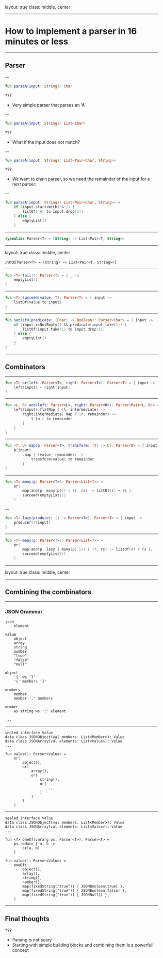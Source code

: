 layout: true
class: middle, center


---
# How to implement a parser in 16 minutes or less

---

## Parser

--

```kotlin
fun parseA(input: String): Char
```

???

* Very simple parser that parses an 'A'

--

```kotlin
fun parseA(input: String): List<Char>
```

???

* What if the input does not match?

--

```kotlin
fun parseA(input: String): List<Pair<Char, String>>
```

???

* We want to chain parser, so we need the remainder of the input for a next parser:

--

```kotlin
fun parseA(input: String): List<Pair<Char, String>> =
    if (input.startsWith('A')) {
        listOf('A' to input.drop(1))
    } else {
        emptyList()
    }
```

---

```kotlin
typealias Parser<T> = (String) -> List<Pair<T, String>>
```

---
layout: true
class: middle, center 

.note[`Parser<T> = (String) -> List<Pair<T, String>>`]

---

```kotlin
fun <T> fail(): Parser<T> = { _ ->
    emptyList()
}
```

---

```kotlin
fun <T> succeed(value: T): Parser<T> = { input ->
    listOf(value to input)
}
```

---

```kotlin
fun satisfy(predicate: (Char) -> Boolean): Parser<Char> = { input ->
    if (input.isNotEmpty() && predicate(input.take(1)) {
        listOf(input.take(1) to input.drop(1))
    } else {
        emptyList()
    }
}
```

---
## Combinators

---

```kotlin
fun <T> or(left: Parser<T>, right: Parser<T>): Parser<T> = { input ->
    left(input) + right(input)
}
```

---

```kotlin
fun <L, R> and(left: Parser<L>, right: Parser<R>): Parser<Pair<L, R>> = { input ->
    left(input).flatMap { (l, intermediate) ->
        right(intermediate).map { (r, remainder) ->
            l to r to remainder
        }
    }
}
```

---

```kotlin
fun <T, U> map(p: Parser<T>, transform: (T) -> U): Parser<U> = { input ->
    p(input)
        .map { (value, remainder) ->
            transform(value) to remainder
        }
}
```

---

```kotlin
fun <T> many(p: Parser<T>): Parser<List<T>> =
    or(
        map(and(p, many(p))) { (r, rs) -> listOf(r) + rs },
        succeed(emptyList())
    )
```

--

```kotlin
fun <T> lazy(producer: () -> Parser<T>): Parser<T> = { input ->
    producer()(input)
}
```

---

```kotlin
fun <T> many(p: Parser<T>): Parser<List<T>> =
    or(
        map(and(p, lazy { many(p) })) { (r, rs) -> listOf(r) + rs },
        succeed(emptyList())
    )
```
---
layout: true
class: middle, center 

---
## Combining the combinators

---

### JSON Grammar

```
json
    element

value
    object
    array
    string
    number
    "true"
    "false"
    "null"

object
    '{' ws '}'
    '{' members '}'

members
    member
    member ',' members

member
    ws string ws ':' element

...
```
---

```
sealed interface Value
data class JSONObject(val members: List<Member>): Value
data class JSONArray(val elements: List<Value>): Value
...

fun value(): Parser<Value> =
    or(
        object(),
        or(
            array(),
            or(
                string(),
                or(
                    ...
                )
            )
        )
    )
```
---
```
sealed interface Value
data class JSONObject(val members: List<Member>): Value
data class JSONArray(val elements: List<Value>): Value
...

fun <T> oneOf(vararg ps: Parser<T>): Parser<T> =
    ps.reduce { a, b ->
        or(a, b)
    }

fun value(): Parser<Value> =
    oneOf(
        object(),
        array(),
        string(),
        number(),
        map(fixedString("true")) { JSONBoolean(true) },
        map(fixedString("true")) { JSONBoolean(false) },
        map(fixedString("true")) { JSONNull() },
    )

```
---
## Final thoughts

???

* Parsing is not scary
* Starting with simple building blocks and combining them is a powerfull concept
